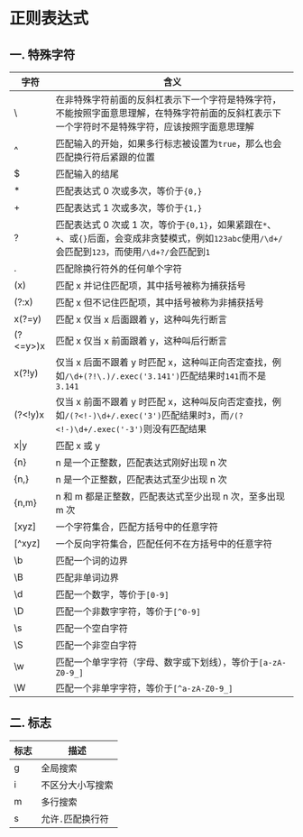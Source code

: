 # 正则表达式

## 一. 特殊字符

| 字符 | 含义 |
| --- | --- |
| \  | 在非特殊字符前面的反斜杠表示下一个字符是特殊字符，不能按照字面意思理解，在特殊字符前面的反斜杠表示下一个字符时不是特殊字符，应该按照字面意思理解 |
| ^ | 匹配输入的开始，如果多行标志被设置为`true`，那么也会匹配换行符后紧跟的位置 |
| $ | 匹配输入的结尾 |
| \* | 匹配表达式 0 次或多次，等价于`{0,}` |
| + | 匹配表达式 1 次或多次，等价于`{1,}` |
| ? | 匹配表达式 0 次或 1 次，等价于`{0,1}`，如果紧跟在`*`、`+`、或`{}`后面，会变成非贪婪模式，例如`123abc`使用`/\d+/`会匹配到`123`，而使用`/\d+?/`会匹配到`1` |
| . | 匹配除换行符外的任何单个字符 |
| (x) | 匹配 x 并记住匹配项，其中括号被称为捕获括号 |
| (?:x) | 匹配 x 但不记住匹配项，其中括号被称为非捕获括号 |
| x(?=y) | 匹配 x 仅当 x 后面跟着 y，这种叫先行断言 |
| (?<=y>)x | 匹配 x 仅当 x 前面跟着 y，这种叫后行断言 |
| x(?!y) | 仅当 x 后面不跟着 y 时匹配 x，这种叫正向否定查找，例如`/\d+(?!\.)/.exec('3.141')`匹配结果时`141`而不是`3.141` |
| (?<!y)x | 仅当 x 前面不跟着 y 时匹配 x，这种叫反向否定查找，例如`/(?<!-)\d+/.exec('3')`匹配结果时`3`，而`/(?<!-)\d+/.exec('-3')`则没有匹配结果 |
| x\|y | 匹配 x 或 y |
| {n} | n 是一个正整数，匹配表达式刚好出现 n 次 |
| {n,} | n 是一个正整数，匹配表达式至少出现 n 次 |
| {n,m} | n 和 m 都是正整数，匹配表达式至少出现 n 次，至多出现 m 次 |
| [xyz] | 一个字符集合，匹配方括号中的任意字符 |
| [^xyz] | 一个反向字符集合，匹配任何不在方括号中的任意字符 |
| \b | 匹配一个词的边界 |
| \B | 匹配非单词边界 |
| \d | 匹配一个数字，等价于`[0-9]` |
| \D | 匹配一个非数字字符，等价于`[^0-9]` |
| \s | 匹配一个空白字符 |
| \S | 匹配一个非空白字符 |
| \w | 匹配一个单字字符（字母、数字或下划线），等价于`[a-zA-Z0-9_]` |
| \W | 匹配一个非单字字符，等价于`[^a-zA-Z0-9_]` |

## 二. 标志

| 标志 | 描述              |
| ---- | ----------------- |
| g    | 全局搜索          |
| i    | 不区分大小写搜索  |
| m    | 多行搜索          |
| s    | 允许`.`匹配换行符 |
